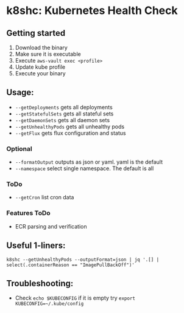 # k8shc: Kubernetes Health Check

## Getting started
1. Download the binary
2. Make sure it is executable
3. Execute `aws-vault exec <profile>`
4. Update kube profile
5. Execute your binary

## Usage:
- `--getDeployments` gets all deployments
- `--getStatefulSets` gets all stateful sets
- `--getDaemonSets` gets all daemon sets
- `--getUnhealthyPods` gets all unhealthy pods
- `--getFlux` gets flux configuration and status
### Optional
- `--formatOutput` outputs as json or yaml. yaml is the default
- `--namespace` select single namespace. The default is all
### ToDo
- `--getCron` list cron data
### Features ToDo
- ECR parsing and verification

## Useful 1-liners:
`k8shc --getUnhealthyPods --outputFormat=json | jq '.[] | select(.containerReason == "ImagePullBackOff")'`

## Troubleshooting:
- Check `echo $KUBECONFIG` if it is empty try `export KUBECONFIG=~/.kube/config`